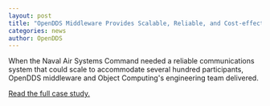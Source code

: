 ```yaml
---
layout: post
title: "OpenDDS Middleware Provides Scalable, Reliable, and Cost-effective Solution for Complex Naval Air System"
categories: news
author: OpenDDS
---
```

When the Naval Air Systems Command needed a reliable communications system that could scale to accommodate several hundred participants, 
OpenDDS middleware and Object Computing's engineering team delivered.

[Read the full case study.](https://objectcomputing.com/case-studies/navair)

